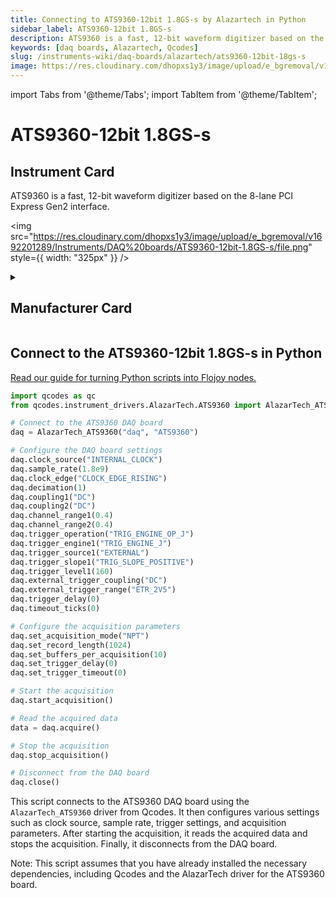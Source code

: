 ```yaml
---
title: Connecting to ATS9360-12bit 1.8GS-s by Alazartech in Python
sidebar_label: ATS9360-12bit 1.8GS-s
description: ATS9360 is a fast, 12-bit waveform digitizer based on the 8-lane PCI Express Gen2 interface.
keywords: [daq boards, Alazartech, Qcodes]
slug: /instruments-wiki/daq-boards/alazartech/ats9360-12bit-18gs-s
image: https://res.cloudinary.com/dhopxs1y3/image/upload/e_bgremoval/v1692201289/Instruments/DAQ%20boards/ATS9360-12bit-1.8GS-s/file.png
---
```


import Tabs from '@theme/Tabs';
import TabItem from '@theme/TabItem';

# ATS9360-12bit 1.8GS-s

## Instrument Card

<div className="flex">

<div>

ATS9360 is a fast, 12-bit waveform digitizer based on the 8-lane PCI Express Gen2 interface.

</div>

<img src="https://res.cloudinary.com/dhopxs1y3/image/upload/e_bgremoval/v1692201289/Instruments/DAQ%20boards/ATS9360-12bit-1.8GS-s/file.png" style={{ width: "325px" }} />

</div>

<details>
<summary><h2>Manufacturer Card</h2></summary>

<img src="https://res.cloudinary.com/dhopxs1y3/image/upload/e_bgremoval/v1692125979/Instruments/Vendor%20Logos/Alazartech.png" style={{ width: "100%", objectFit: "cover" }} />

Alazar Technologies Inc. (AlazarTech) was founded in 2003 with the goal of serving the test and measurement market, in general, and the embedded waveform digitizer (OEM) market segment, in particular, by providing highly differentiated, high performance instrumentation products at affordable prices. <a href="https://www.alazartech.com/">Website</a>.

<ul>
  <li>Headquarters: CANADA - QC</li>
  <li>Yearly Revenue (millions, USD): 4.0</li>
</ul>
</details>

## Connect to the ATS9360-12bit 1.8GS-s in Python

[Read our guide for turning Python scripts into Flojoy nodes.](https://docs.flojoy.ai/custom-nodes/creating-custom-node/)


<Tabs>
<TabItem value="Qcodes" label="Qcodes">


```python
import qcodes as qc
from qcodes.instrument_drivers.AlazarTech.ATS9360 import AlazarTech_ATS9360

# Connect to the ATS9360 DAQ board
daq = AlazarTech_ATS9360("daq", "ATS9360")

# Configure the DAQ board settings
daq.clock_source("INTERNAL_CLOCK")
daq.sample_rate(1.8e9)
daq.clock_edge("CLOCK_EDGE_RISING")
daq.decimation(1)
daq.coupling1("DC")
daq.coupling2("DC")
daq.channel_range1(0.4)
daq.channel_range2(0.4)
daq.trigger_operation("TRIG_ENGINE_OP_J")
daq.trigger_engine1("TRIG_ENGINE_J")
daq.trigger_source1("EXTERNAL")
daq.trigger_slope1("TRIG_SLOPE_POSITIVE")
daq.trigger_level1(160)
daq.external_trigger_coupling("DC")
daq.external_trigger_range("ETR_2V5")
daq.trigger_delay(0)
daq.timeout_ticks(0)

# Configure the acquisition parameters
daq.set_acquisition_mode("NPT")
daq.set_record_length(1024)
daq.set_buffers_per_acquisition(10)
daq.set_trigger_delay(0)
daq.set_trigger_timeout(0)

# Start the acquisition
daq.start_acquisition()

# Read the acquired data
data = daq.acquire()

# Stop the acquisition
daq.stop_acquisition()

# Disconnect from the DAQ board
daq.close()
```

This script connects to the ATS9360 DAQ board using the `AlazarTech_ATS9360` driver from Qcodes. It then configures various settings such as clock source, sample rate, trigger settings, and acquisition parameters. After starting the acquisition, it reads the acquired data and stops the acquisition. Finally, it disconnects from the DAQ board.

Note: This script assumes that you have already installed the necessary dependencies, including Qcodes and the AlazarTech driver for the ATS9360 board.

</TabItem>
</Tabs>